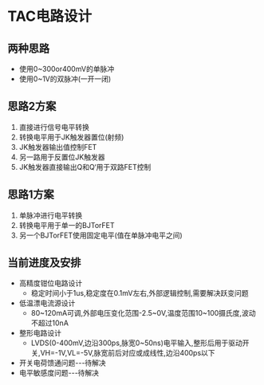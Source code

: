 # TAC电路设计

## 两种思路

- 使用0~300or400mV的单脉冲
- 使用0~1V的双脉冲(一开一闭)

## 思路2方案

1. 直接进行信号电平转换
2. 转换电平用于JK触发器置位(射频)
3. JK触发器输出值控制FET
4. 另一路用于反置位JK触发器
5. JK触发器直接输出Q和Q‘用于双路FET控制

## 思路1方案

1. 单脉冲进行电平转换
2. 转换电平用于单一的BJTorFET
3. 另一个BJTorFET使用固定电平(值在单脉冲电平之间)

## 当前进度及安排

- 高精度钳位电路设计
  - 稳定时间小于1us,稳定度在0.1mV左右,外部逻辑控制,需要解决跃变问题
- 低温漂电流源设计
  - 80~120mA可调,外部电压变化范围-2.5~0V,温度范围10~100摄氏度,波动不超过10nA
- 整形电路设计
  - LVDS(0-400mV,边沿300ps,脉宽0~50ns)电平输入,整形后用于驱动开关,VH=-1V,VL=-5V,脉宽前后对应或成线性,边沿400ps以下
- 开关电荷馈通问题---待解决
- 电平敏感度问题---待解决

